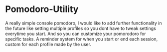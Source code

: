 # Pomodoro-Utility
A really simple console pomodoro, I would like to add further functionality in the future like setting multiple profiles so you dont have to tweak settings everytime you start. And so you can customize your pomorodoro for specific tasks. A reminder system for when you start or end each session, custom for each profile made by the user.
